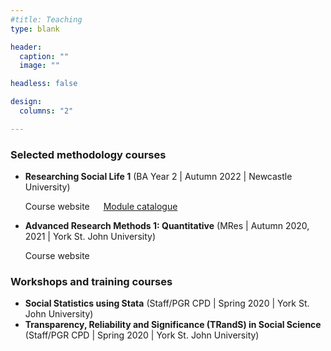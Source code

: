 ```yaml
---
#title: Teaching
type: blank

header:
  caption: ""
  image: ""

headless: false  

design:
  columns: "2"

---
```


### Selected methodology courses
- **Researching Social Life 1** (BA Year 2 | Autumn 2022 | Newcastle University)
    
    <i class="fas fa-home"></i> Course website &emsp;  <i class="fas fa-university"></i> [Module catalogue](https://www.ncl.ac.uk/module-catalogue/module.php?code=SOC2069)

- **Advanced Research Methods 1: Quantitative** (MRes | Autumn 2020, 2021 | York St. John University)

    <i class="fas fa-home"></i> Course website


### Workshops and training courses
- **Social Statistics using Stata** (Staff/PGR CPD | Spring 2020 | York St. John University)
- **Transparency, Reliability and Significance (TRandS) in Social Science** (Staff/PGR CPD | Spring 2020 | York St. John University)